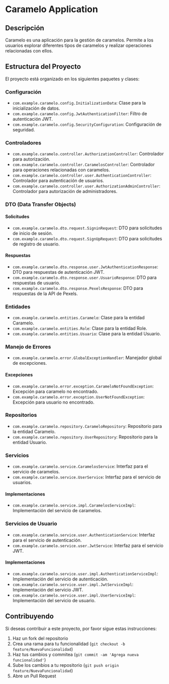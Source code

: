 # Caramelo Application

## Descripción
Caramelo es una aplicación para la gestión de caramelos. Permite a los usuarios explorar diferentes tipos de caramelos y realizar operaciones relacionadas con ellos.

## Estructura del Proyecto

El proyecto está organizado en los siguientes paquetes y clases:

### Configuración
- `com.example.caramelo.config.InitializationData`: Clase para la inicialización de datos.
- `com.example.caramelo.config.JwtAuthenticationFilter`: Filtro de autenticación JWT.
- `com.example.caramelo.config.SecurityConfiguration`: Configuración de seguridad.

### Controladores
- `com.example.caramelo.controller.AuthorizationController`: Controlador para autorización.
- `com.example.caramelo.controller.CaramelosController`: Controlador para operaciones relacionadas con caramelos.
- `com.example.caramelo.controller.user.AuthenticationController`: Controlador para autenticación de usuarios.
- `com.example.caramelo.controller.user.AuthorizationAdminController`: Controlador para autorización de administradores.

### DTO (Data Transfer Objects)
#### Solicitudes
- `com.example.caramelo.dto.request.SigninRequest`: DTO para solicitudes de inicio de sesión.
- `com.example.caramelo.dto.request.SignUpRequest`: DTO para solicitudes de registro de usuario.
#### Respuestas
- `com.example.caramelo.dto.response.user.JwtAuthenticationResponse`: DTO para respuestas de autenticación JWT.
- `com.example.caramelo.dto.response.user.UsuarioResponse`: DTO para respuestas de usuario.
- `com.example.caramelo.dto.response.PexelsResponse`: DTO para respuestas de la API de Pexels.

### Entidades
- `com.example.caramelo.entities.Caramelo`: Clase para la entidad Caramelo.
- `com.example.caramelo.entities.Role`: Clase para la entidad Role.
- `com.example.caramelo.entities.Usuario`: Clase para la entidad Usuario.

### Manejo de Errores
- `com.example.caramelo.error.GlobalExceptionHandler`: Manejador global de excepciones.
#### Excepciones
- `com.example.caramelo.error.exception.CarameloNotFoundException`: Excepción para caramelo no encontrado.
- `com.example.caramelo.error.exception.UserNotFoundException`: Excepción para usuario no encontrado.

### Repositorios
- `com.example.caramelo.repository.CarameloRepository`: Repositorio para la entidad Caramelo.
- `com.example.caramelo.repository.UserRepository`: Repositorio para la entidad Usuario.

### Servicios
- `com.example.caramelo.service.CaramelosService`: Interfaz para el servicio de caramelos.
- `com.example.caramelo.service.UserService`: Interfaz para el servicio de usuarios.
#### Implementaciones
- `com.example.caramelo.service.impl.CaramelosServiceImpl`: Implementación del servicio de caramelos.

### Servicios de Usuario
- `com.example.caramelo.service.user.AuthenticationService`: Interfaz para el servicio de autenticación.
- `com.example.caramelo.service.user.JwtService`: Interfaz para el servicio JWT.
#### Implementaciones
- `com.example.caramelo.service.user.impl.AuthenticationServiceImpl`: Implementación del servicio de autenticación.
- `com.example.caramelo.service.user.impl.JwtServiceImpl`: Implementación del servicio JWT.
- `com.example.caramelo.service.user.impl.UserServiceImpl`: Implementación del servicio de usuario.

## Contribuyendo
Si deseas contribuir a este proyecto, por favor sigue estas instrucciones:
1. Haz un fork del repositorio
2. Crea una rama para tu funcionalidad (`git checkout -b feature/NuevaFuncionalidad`)
3. Haz tus cambios y commitea (`git commit -am 'Agrega nueva funcionalidad'`)
4. Sube los cambios a tu repositorio (`git push origin feature/NuevaFuncionalidad`)
5. Abre un Pull Request
